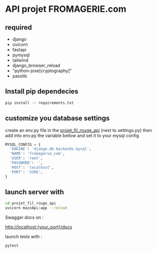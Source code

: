# API projet FROMAGERIE.com

## required

- django
- uvicorn
- fastapi
- pymysql
- tailwind
- django_browser_reload
- "python-jose[cryptography]"
- passlib

## Install pip dependecies

```bash
pip install -r requirements.txt
```

## customize you database settings

create an env.py file in the [projet_fil_rouge_api](https://github.com/tcosattini/projet_tp_7_api/tree/main/projet_fil_rouge_api) (next to settings.py)
then add into env.py the variable bellow and set it to your mysql config

```python
MYSQL_CONFIG = {
  'ENGINE': 'django.db.backends.mysql',
  'NAME': 'fromagerie_com',
  'USER': 'root',
  'PASSWORD': '',
  'HOST': 'localhost',
  'PORT': '3306',
}
```

## launch server with

```bash
cd projet_fil_rouge_api
uvicorn mainApi:app --reload
```

Swagger docs on :

<http://localhost:{your_port}/docs>

launch tests with :

```bash
pytest
```
